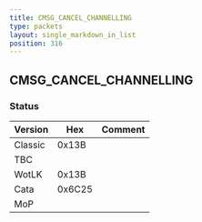 ```yaml
---
title: CMSG_CANCEL_CHANNELLING
type: packets
layout: single_markdown_in_list
position: 316
---
```


## CMSG_CANCEL_CHANNELLING

### Status

Version    | Hex        | Comment
---------- | ---------- | ---------- 
Classic    | 0x13B      |
TBC        |            |
WotLK      | 0x13B      |
Cata       | 0x6C25     |
MoP        |            |